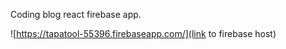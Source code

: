 
Coding blog react firebase app.

![https://tapatool-55396.firebaseapp.com/](link to firebase host)
